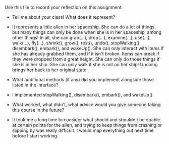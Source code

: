 Use this file to record your reflection on this assignment.

- Tell me about your class! What does it represent?
- It represents a little alien in her spaceship. She can do a lot of things, but many things can only be done when she is in her spaceship, among other things! In all, she can grab(...), drop(...), examine(...), use(...), walk(...), fly(...), shrink(), grow(), rest(), undo(), stopWalking(), disembark(), embark(), and wakeUp(). 
She can only interact with items if she has already grabbed them, and if it isn't broken. Items can break if they were dropped from a great height. She can only do those things if she is in her ship. 
She can only walk if she is not on her ship! 
Undoing brings her back to her original state.

- What additional methods (if any) did you implement alongside those listed in the interface?
- I implemented stopWalking(), disembark(), embark(), and wakeUp().

- What worked, what didn't, what advice would you give someone taking this course in the future?
- It took me a long time to consider what should and shouldn't be doable at certain points for the alien, and trying to keep things from crashing or slipping by was really difficult. I would map everything out next time before I start working.
